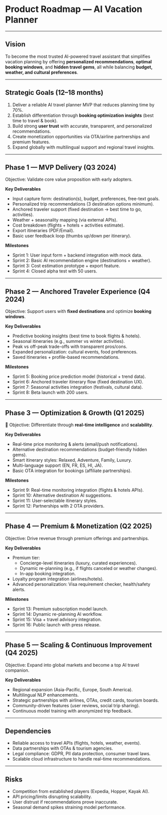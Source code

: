 # Product Roadmap — AI Vacation Planner

---

## Vision
To become the most trusted AI-powered travel assistant that simplifies vacation planning by offering **personalized recommendations**, **optimal booking windows**, and **hidden travel gems**, all while balancing **budget, weather, and cultural preferences**.

---

## Strategic Goals (12–18 months)
1. Deliver a reliable AI travel planner MVP that reduces planning time by 70%.
2. Establish differentiation through **booking optimization insights** (best time to travel & book).
3. Build strong **user trust** with accurate, transparent, and personalized recommendations.
4. Create monetization opportunities via OTA/airline partnerships and premium features.
5. Expand globally with multilingual support and regional travel insights.

---

## Phase 1 — MVP Delivery (Q3 2024)
Objective: Validate core value proposition with early adopters.  

**Key Deliverables**
- Input capture form: destination(s), budget, preferences, free-text goals.
- Personalized trip recommendations (3 destination options minimum).
- Anchored traveler support (fixed destination → best time to go, activities).
- Weather + seasonality mapping (via external APIs).
- Cost breakdown (flights + hotels + activities estimate).
- Export itineraries (PDF/Email).
- Basic user feedback loop (thumbs up/down per itinerary).

**Milestones**
- Sprint 1: User input form + backend integration with mock data.  
- Sprint 2: Basic AI recommendation engine (destinations + weather).  
- Sprint 3: Cost estimation prototype + export feature.  
- Sprint 4: Closed alpha test with 50 users.  

---

## Phase 2 — Anchored Traveler Experience (Q4 2024)
Objective: Support users with **fixed destinations** and optimize **booking windows**.  

**Key Deliverables**
- Predictive booking insights (best time to book flights & hotels).
- Seasonal itineraries (e.g., summer vs winter activities).
- Peak vs off-peak trade-offs with transparent pros/cons.
- Expanded personalization: cultural events, food preferences.
- Saved itineraries + profile-based recommendations.

**Milestones**
- Sprint 5: Booking price prediction model (historical + trend data).  
- Sprint 6: Anchored traveler itinerary flow (fixed destination UX).  
- Sprint 7: Seasonal activities integration (festivals, cultural data).  
- Sprint 8: Beta launch with 200 users.  

---

## Phase 3 — Optimization & Growth (Q1 2025)
🎯 Objective: Differentiate through **real-time intelligence** and **scalability**.  

**Key Deliverables**
- Real-time price monitoring & alerts (email/push notifications).
- Alternative destination recommendations (budget-friendly hidden gems).
- Smart itinerary styles: Relaxed, Adventure, Family, Luxury.
- Multi-language support (EN, FR, ES, HI, JA).
- Basic OTA integration for bookings (affiliate partnerships).

**Milestones**
- Sprint 9: Real-time monitoring integration (flights & hotels APIs).  
- Sprint 10: Alternative destination AI suggestions.  
- Sprint 11: User-selectable itinerary styles.  
- Sprint 12: Partnerships with 2 OTA providers.  

---

## Phase 4 — Premium & Monetization (Q2 2025)
Objective: Drive revenue through premium offerings and partnerships.  

**Key Deliverables**
- Premium tier:  
  - Concierge-level itineraries (luxury, curated experiences).  
  - Dynamic re-planning (e.g., if flights canceled or weather changes).  
  - In-app booking integration.  
- Loyalty program integration (airlines/hotels).  
- Advanced personalization: Visa requirement checker, health/safety alerts.  

**Milestones**
- Sprint 13: Premium subscription model launch.  
- Sprint 14: Dynamic re-planning AI workflow.  
- Sprint 15: Visa + travel advisory integration.  
- Sprint 16: Public launch with press release.  

---

## Phase 5 — Scaling & Continuous Improvement (Q4 2025)
Objective: Expand into global markets and become a top AI travel companion.  

**Key Deliverables**
- Regional expansion (Asia-Pacific, Europe, South America).  
- Multilingual NLP enhancements.  
- Strategic partnerships with airlines, OTAs, credit cards, tourism boards.  
- Community-driven features (user reviews, social trip sharing).  
- Continuous model training with anonymized trip feedback.  

---

## Dependencies
- Reliable access to travel APIs (flights, hotels, weather, events).  
- Data partnerships with OTAs & tourism agencies.  
- Legal compliance: GDPR, PII data protection, consumer travel laws.  
- Scalable cloud infrastructure to handle real-time recommendations.  

---

## Risks
- Competition from established players (Expedia, Hopper, Kayak AI).  
- API pricing/limits disrupting scalability.  
- User distrust if recommendations prove inaccurate.  
- Seasonal demand spikes straining model performance.  
